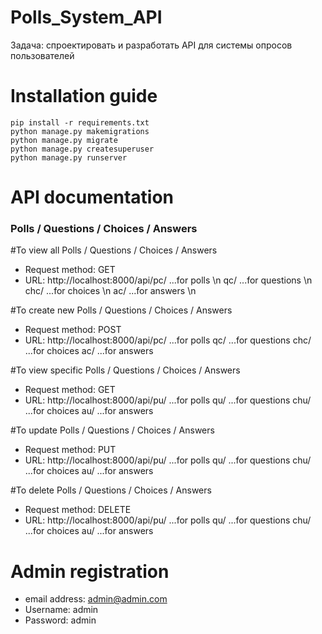 # Polls_System_API
Задача: спроектировать и разработать API для системы опросов пользователей

# Installation guide
  ```
  pip install -r requirements.txt
  python manage.py makemigrations
  python manage.py migrate
  python manage.py createsuperuser
  python manage.py runserver
  ```
# API documentation

### Polls / Questions / Choices / Answers
#To view all Polls / Questions / Choices / Answers
* Request method: GET
* URL: http://localhost:8000/api/pc/ ...for polls \n
                                 qc/ ...for questions \n
                                 chc/ ...for choices \n
                                 ac/ ...for answers \n

#To create new Polls / Questions / Choices / Answers
* Request method: POST
* URL: http://localhost:8000/api/pc/ ...for polls
                                 qc/ ...for questions
                                 chc/ ...for choices
                                 ac/ ...for answers

#To view specific Polls / Questions / Choices / Answers
* Request method: GET
* URL: http://localhost:8000/api/pu/ ...for polls
                                 qu/ ...for questions
                                 chu/ ...for choices
                                 au/ ...for answers

#To update Polls / Questions / Choices / Answers
* Request method: PUT
* URL: http://localhost:8000/api/pu/ ...for polls
                                 qu/ ...for questions
                                 chu/ ...for choices
                                 au/ ...for answers

#To delete Polls / Questions / Choices / Answers
* Request method: DELETE
* URL: http://localhost:8000/api/pu/ ...for polls
                                 qu/ ...for questions
                                 chu/ ...for choices
                                 au/ ...for answers
  
# Admin registration
* email address: admin@admin.com
* Username: admin
* Password: admin
